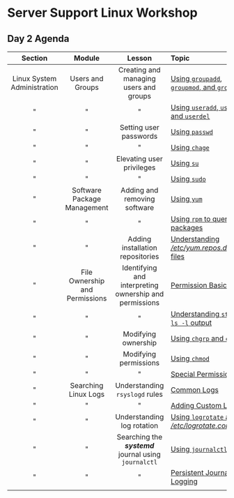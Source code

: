 # Server Support Linux Workshop

## Day 2 Agenda

| **Section** | **Module** | **Lesson** | **Topic** |
| :---------: | :--------: | :--------: | :-------- |
| Linux System Administration | Users and Groups | Creating and managing users and groups | [Using `groupadd`, `groupmod`, and `groupdel` ](./topic_1.md) |
| " | " | " | [Using `useradd`, `usermod`, and `userdel` ](./topic_2.md) |
| " | " | Setting user passwords | [Using `passwd` ](./topic_3.md) |
| " | " | " | [Using `chage` ](./topic_4.md) |
| " | " | Elevating user privileges | [Using `su` ](./topic_5.md) |
| " | " | " | [Using `sudo` ](./topic_6.md) |
| " | Software Package Management | Adding and removing software | [Using `yum` ](./topic_7.md) |
| " | " | " | [Using `rpm` to query packages](./topic_8.md) |
| " | " | Adding installation repositories | [Understanding */etc/yum.repos.d/*.repo* files](./topic_9.md) |
| " | File Ownership and Permissions | Identifying and interpreting ownership and permissions | [Permission Basics](./topic_10.md) |
| " | " | " | [Understanding `stat` and `ls -l` output](./topic_11.md) |
| " | " | Modifying ownership | [Using `chgrp` and `chown` ](./topic_12.md) |
| " | " | Modifying permissions | [Using `chmod` ](./topic_13.md) |
| " | " | " | [Special Permissions](./topic_14.md) |
| " | Searching Linux Logs | Understanding `rsyslogd` rules | [Common Logs](./topic_15.md) |
| " | " | " | [Adding Custom Logs](./topic_16.md) |
| " | " | Understanding log rotation | [Using `logrotate` and */etc/logrotate.conf* ](./topic_17.md) |
| " | " | Searching the ***systemd*** journal using `journalctl` | [Using `journalctl` ](./topic_18.md) |
| " | " | " | [Persistent Journal Logging](./topic_19.md) |
||||

